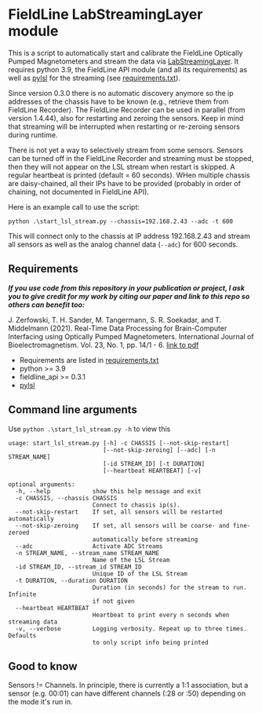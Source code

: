 # FieldLine LabStreamingLayer module

This is a script to automatically start and calibrate the FieldLine Optically Pumped Magnetometers and stream the data via [LabStreamingLayer](https://labstreaminglayer.readthedocs.io/). It requires python 3.9, the FieldLine API module (and all its requirements) as
well as [pylsl](https://pypi.org/project/pylsl/) for the streaming (see [requirements.txt](requirements.txt)).

Since version 0.3.0 there is no automatic discovery anymore so the ip addresses of the chassis have to be known (e.g., retrieve them from FieldLine Recorder).
The FieldLine Recorder can be used in parallel (from version 1.4.44), also for restarting and zeroing the sensors. Keep in mind that streaming will be interrupted when restarting or re-zeroing sensors during runtime.

There is not yet a way to selectively stream from some sensors. Sensors can be turned off in the FieldLine Recorder and streaming must be stopped, then they will not appear on the LSL stream when restart is skipped. A regular heartbeat is printed (default = 60 seconds). WHen multiple chassis are daisy-chained, all their IPs have to be provided (probably in order of chaining, not documented in FieldLine API).

Here is an example call to use the script:
```
python .\start_lsl_stream.py --chassis=192.168.2.43 --adc -t 600
```
This will connect only to the chassis at IP address 192.168.2.43 and stream all sensors as well as the analog channel 
data (`--adc`) for 600 seconds.
 

## Requirements
***If you use code from this repository in your publication or project, I ask you to give credit for my work by citing our paper and 
link to this repo so others can benefit too:***

J. Zerfowski, T. H. Sander, M. Tangermann, S. R. Soekadar, and T. Middelmann (2021). Real-Time Data Processing for Brain-Computer Interfacing using Optically Pumped Magnetometers. International Journal of Bioelectromagnetism. Vol. 23, No. 1, pp. 14/1 - 6.
[link to pdf](http://www.ijbem.org/volume23/number2/14.pdf)

- Requirements are listed in [requirements.txt](requirements.txt)
- python >= 3.9
- fieldline_api >= 0.3.1
- [pylsl](https://pypi.org/project/pylsl/)


## Command line arguments
Use `python .\start_lsl_stream.py -h` to view this

```
usage: start_lsl_stream.py [-h] -c CHASSIS [--not-skip-restart]
                           [--not-skip-zeroing] [--adc] [-n STREAM_NAME]
                           [-id STREAM_ID] [-t DURATION]
                           [--heartbeat HEARTBEAT] [-v]

optional arguments:
  -h, --help            show this help message and exit
  -c CHASSIS, --chassis CHASSIS
                        Connect to chassis ip(s).
  --not-skip-restart    If set, all sensors will be restarted automatically
  --not-skip-zeroing    If set, all sensors will be coarse- and fine-zeroed
                        automatically before streaming
  --adc                 Activate ADC Streams
  -n STREAM_NAME, --stream_name STREAM_NAME
                        Name of the LSL Stream
  -id STREAM_ID, --stream_id STREAM_ID
                        Unique ID of the LSL Stream
  -t DURATION, --duration DURATION
                        Duration (in seconds) for the stream to run. Infinite
                        if not given
  --heartbeat HEARTBEAT
                        Heartbeat to print every n seconds when streaming data
  -v, --verbose         Logging verbosity. Repeat up to three times. Defaults
                        to only script info being printed
```

## Good to know
Sensors != Channels. In principle, there is currently a 1:1 association, but a sensor (e.g. 00:01) can have different channels (:28 or :50) depending on the mode it's run in.